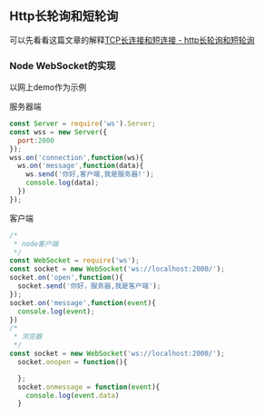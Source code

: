 ## Http长轮询和短轮询

可以先看看这篇文章的解释[TCP长连接和短连接 - http长轮询和短轮询](https://blog.csdn.net/alps1992/article/details/51201657)

### Node WebSocket的实现

以网上demo作为示例

服务器端
```javascript
const Server = require('ws').Server;
const wss = new Server({
  port:2000
});
wss.on('connection',function(ws){
  ws.on('message',function(data){
    ws.send('你好,客户端,我是服务器!');
    console.log(data);
  })
});

```
客户端
```javascript
/*
 * node客户端
 */
const WebSocket = require('ws');
const socket = new WebSocket('ws://localhost:2000/');
socket.on('open',function(){
  socket.send('你好，服务器,我是客户端');
});
socket.on('message',function(event){
  console.log(event);
})
/*
 * 浏览器
 */
const socket = new WebSocket('ws://localhost:2000/');
  socket.onopen = function(){

  };
  socket.onmessage = function(event){
    console.log(event.data)
  }
```